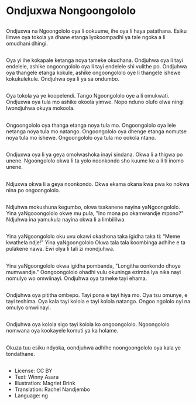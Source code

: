 # Ondjuxwa Nongoongololo

## 
Ondjuxwa na Ngoongololo oya li ookuume, ihe oya li haya patathana. Esiku limwe oya tokola ya dhane etanga lyokoompadhi ya tale ngoka a li omudhani dhingi.

##
Oya yi ihe kokapale ketanga noya tameke okudhana. Ondjuhwa oya li tayi endelele, ashike ongoongololo oya li tayi endelele shi vulithe po. Ondjuhwa oya thangele etanga kokule, ashike ongoongololo oye li thangele ishewe kokukulekule. Ondjuhwa oya li ya sa ondumbo.

##
Oya tokola ya ye koopelendi. Tango Ngoongololo oye a li omukwati. Ondjuxwa oya tula mo ashike okoola yimwe. Nopo nduno olufo olwa ningi lwondjuhwa okuya mokoola.

##
Ongoongololo oya thanga etanga noya tula mo. Ongoongololo oya lele netanga noya tula mo natango. Ongoongololo oya dhenge etanga nomutse noya tula mo ishewe. Ongoongololo oya tula mo ookola ntano.

##
Ondjuxwa oya li ya geya omolwashoka inayi sindana. Okwa li a thigwa po unene. Ngoongololo okwa li ta yolo noonkondo sho kuume ke a li ti inomo unene. 

##
Ndjuxwa okwa li a geya noonkondo. Okwa ekama okana kwa pwa ko nokwa nina po ongoongololo.

##
Ndjuhwa mokushuna kegumbo, okwa tsakanene nayina yaNgoongololo. Yina yaNgooongololo okwe mu pula, "Ino mona po okamwandje mpono?" Ndjuhwa ina yamukula nayina okwa li a limbililwa.

##
Yina yaNgoongololo oku uvu okawi okashona taka igidha taka ti: “Meme kwathela ndje!" Yina yaNgoongololo Okwa tala tala koombinga adhihe e ta pulakene nawa. Ewi olya li tali zi mondjuhwa.

##
Yina yaNgoongololo okwa igidha pombanda, "Longitha oonkondo dhoye mumwandje." Oongoongololo ohadhi vulu okuninga ezimba lya nika nayi nomulyo wo omwiinayi. Ondjuhwa oya tameke tayi ehama.

##
Ondjuhwa oya pititha ombepo. Tayi pona e tayi hiya mo. Oya tsu omunye, e tayi teshima. Oya kala tayi kolola e tayi kolola natango. Ongoo ngololo oyi na omulyo omwiinayi.

##
Ondjuhwa oya kolola sigo tayi kolola ko ongoongololo. Ngoongololo nomwana oya kookayele komuti ya ka holame.

##
Okuza tuu esiku ndyoka, oondjuhwa adhihe noongoongololo oya kala ye tondathane.

##
* License: CC BY
* Text: Winny Asara
* Illustration: Magriet Brink
* Translation: Rachel Nandjembo
* Language: ng
